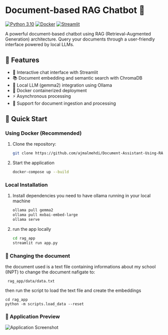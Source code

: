 # Document-based RAG Chatbot 🤖

[![Python 3.10](https://img.shields.io/badge/python-3.10-blue.svg)](https://www.python.org/downloads/release/python-3100/)
[![Docker](https://img.shields.io/badge/docker-%230db7ed.svg?style=flat&logo=docker&logoColor=white)](https://www.docker.com/)
[![Streamlit](https://img.shields.io/badge/Streamlit-FF4B4B?style=flat&logo=Streamlit&logoColor=white)](https://streamlit.io/)

A powerful document-based chatbot using RAG (Retrieval-Augmented Generation) architecture. Query your documents through a user-friendly interface powered by local LLMs.

## 🌟 Features

- 💬 Interactive chat interface with Streamlit
- 📚 Document embedding and semantic search with ChromaDB
- 🤖 Local LLM (gemma2) integration using Ollama
- 🐳 Docker containerized deployment
- ⚡ Asynchronous processing
- 📄 Support for document ingestion and processing

## 🚀 Quick Start

### Using Docker (Recommended)

1. Clone the repository:
   ```bash
   git clone https://github.com/ajmalmehdi/Document-Assistant-Using-RAG
2. Start the application
    ```bash
    docker-compose up --build
### Local Installation

1. Install dependencies
   you need to have ollama running in your local machine
    ```bash
    ollama pull gemma2
    ollama pull mxbai-embed-large
    ollama serve

2. run the app locally
    ```bash
    cd rag_app
    streamlit run app.py

### 📄 Changing the document
the document used is a text file containing informations about my school (INPT)
to change the document nafigate to:

     rag_app/data/data.txt
then run the script to load the text file and create the embeddings

    cd rag_app
    python -m scripts.load_data --reset
### 📸 Application Preview

![Application Screenshot](C:\Users\Hp\Desktop\Application.png)
  
